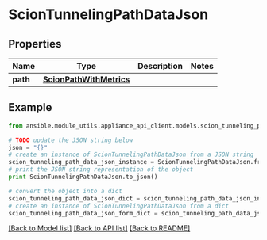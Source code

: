 # ScionTunnelingPathDataJson


## Properties

Name | Type | Description | Notes
------------ | ------------- | ------------- | -------------
**path** | [**ScionPathWithMetrics**](ScionPathWithMetrics.md) |  | 

## Example

```python
from ansible.module_utils.appliance_api_client.models.scion_tunneling_path_data_json import ScionTunnelingPathDataJson

# TODO update the JSON string below
json = "{}"
# create an instance of ScionTunnelingPathDataJson from a JSON string
scion_tunneling_path_data_json_instance = ScionTunnelingPathDataJson.from_json(json)
# print the JSON string representation of the object
print ScionTunnelingPathDataJson.to_json()

# convert the object into a dict
scion_tunneling_path_data_json_dict = scion_tunneling_path_data_json_instance.to_dict()
# create an instance of ScionTunnelingPathDataJson from a dict
scion_tunneling_path_data_json_form_dict = scion_tunneling_path_data_json.from_dict(scion_tunneling_path_data_json_dict)
```
[[Back to Model list]](../README.md#documentation-for-models) [[Back to API list]](../README.md#documentation-for-api-endpoints) [[Back to README]](../README.md)


